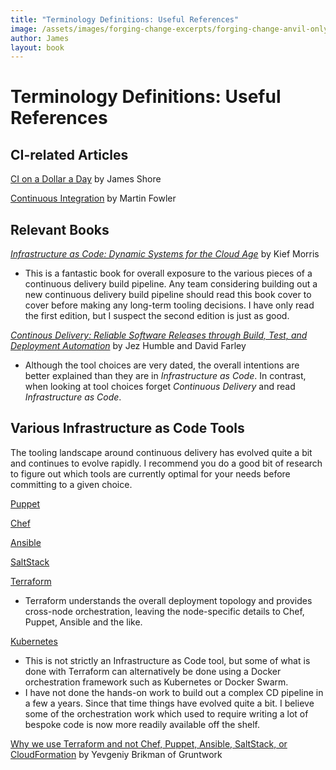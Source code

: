 ```yaml
---
title: "Terminology Definitions: Useful References"
image: /assets/images/forging-change-excerpts/forging-change-anvil-only.png
author: James
layout: book
---
```


# Terminology Definitions: Useful References

## CI-related Articles

[CI on a Dollar a Day](https://www.jamesshore.com/Blog/Continuous-Integration-on-a-Dollar-a-Day.html) by James Shore

[Continuous Integration](https://www.martinfowler.com/articles/continuousIntegration.html) by Martin Fowler

## Relevant Books

[*Infrastructure as Code: Dynamic Systems for the Cloud Age*](https://www.amazon.com/dp/1098114671) by Kief Morris
+ This is a fantastic book for overall exposure to the various pieces of a continuous delivery build pipeline. Any team considering building out a new continuous delivery build pipeline should read this book cover to cover before making any long-term tooling decisions. I have only read the first edition, but I suspect the second edition is just as good.

[*Continous Delivery: Reliable Software Releases through Build, Test, and Deployment Automation*](https://www.amazon.com/dp/B003YMNVC0) by Jez Humble and David Farley
+ Although the tool choices are very dated, the overall intentions are better explained than they are in *Infrastructure as Code*. In contrast, when looking at tool choices forget *Continuous Delivery* and read *Infrastructure as Code*.

## Various Infrastructure as Code Tools

The tooling landscape around continuous delivery has evolved quite a bit and continues to evolve rapidly. I recommend you do a good bit of research to figure out which tools are currently optimal for your needs before committing to a given choice.

[Puppet](https://puppet.com/)

[Chef](https://www.chef.io/products/chef-infra/)

[Ansible](https://www.ansible.com/)

[SaltStack](https://www.saltstack.com/)

[Terraform](https://www.terraform.io/intro/vs/index.html)
+ Terraform understands the overall deployment topology and provides cross-node orchestration, leaving the node-specific details to Chef, Puppet, Ansible and the like.

[Kubernetes](https://kubernetes.io/)
+ This is not strictly an Infrastructure as Code tool, but some of what is done with Terraform can alternatively be done using a Docker orchestration framework such as Kubernetes or Docker Swarm.
+ I have not done the hands-on work to build out a complex CD pipeline in a few a years. Since that time things have evolved quite a bit. I believe some of the orchestration work which used to require writing a lot of bespoke code is now more readily available off the shelf. 

[Why we use Terraform and not Chef, Puppet, Ansible, SaltStack, or CloudFormation](https://blog.gruntwork.io/why-we-use-terraform-and-not-chef-puppet-ansible-saltstack-or-cloudformation-7989dad2865c) by Yevgeniy Brikman of Gruntwork
